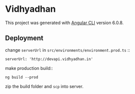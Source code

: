 # Vidhyadhan

This project was generated with [Angular CLI](https://github.com/angular/angular-cli) version 6.0.8.

## Deployment

change `serverUrl` in `src/environments/environment.prod.ts` ::

	serverUrl: 'http://devapi.vidhyadhan.in'

make production build::

	ng build --prod

zip the build folder and `scp` into server.